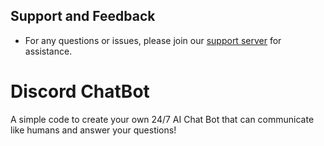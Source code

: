 ## Support and Feedback

- For any questions or issues, please join our [support server](https://discord.gg/zentrixcodehub) for assistance.

# Discord ChatBot

A simple code to create your own 24/7 AI Chat Bot that can communicate like humans and answer your questions!



